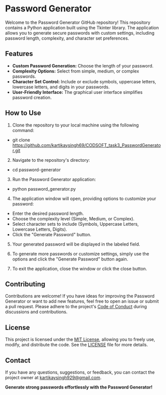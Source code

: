 # Password Generator

Welcome to the Password Generator GitHub repository! This repository contains a Python application built using the Tkinter library. The application allows you to generate secure passwords with custom settings, including password length, complexity, and character set preferences.

## Features

- **Custom Password Generation:** Choose the length of your password.
- **Complexity Options:** Select from simple, medium, or complex passwords.
- **Character Set Control:** Include or exclude symbols, uppercase letters, lowercase letters, and digits in your passwords.
- **User-Friendly Interface:** The graphical user interface simplifies password creation.

## How to Use

1. Clone the repository to your local machine using the following command:

- git clone https://github.com/kartikaysingh69/CODSOFT_task3_PasswordGenerator.git

2. Navigate to the repository's directory:

- cd password-generator

3. Run the Password Generator application:

-  python password_generator.py


4. The application window will open, providing options to customize your password:

- Enter the desired password length.
- Choose the complexity level (Simple, Medium, or Complex).
- Select character sets to include (Symbols, Uppercase Letters, Lowercase Letters, Digits).
- Click the "Generate Password" button.

5. Your generated password will be displayed in the labeled field.

6. To generate more passwords or customize settings, simply use the options and click the "Generate Password" button again.

7. To exit the application, close the window or click the close button.

## Contributing

Contributions are welcome! If you have ideas for improving the Password Generator or want to add new features, feel free to open an issue or submit a pull request. Please adhere to the project's [Code of Conduct](CODE_OF_CONDUCT.md) during discussions and contributions.

## License

This project is licensed under the [MIT License](LICENSE), allowing you to freely use, modify, and distribute the code. See the [LICENSE](LICENSE) file for more details.

## Contact

If you have any questions, suggestions, or feedback, you can contact the project owner at kartikaysingh929@gmail.com.

**Generate strong passwords effortlessly with the Password Generator!**




